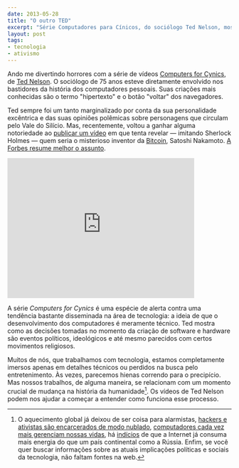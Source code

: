 ```yaml
---
date: 2013-05-28
title: "O outro TED"
excerpt: "Série Computadores para Cínicos, do sociólogo Ted Nelson, mostra porque é importante conhecer os bastidores políticos das últimas criações tecnológicas"
layout: post
tags: 
- tecnologia
- ativismo
---
```


Ando me divertindo horrores com a série de vídeos [Computers for Cynics](https://www.youtube.com/watch?v=KdnGPQaICjk), de [Ted Nelson](https://en.wikipedia.org/wiki/Ted_Nelson). O sociólogo de 75 anos esteve diretamente envolvido nos bastidores da história dos computadores pessoais. Suas criações mais conhecidas são o termo "hipertexto" e o botão "voltar" dos navegadores.

Ted sempre foi um tanto marginalizado por conta da sua personalidade excêntrica e das suas opiniões polêmicas sobre personagens que circulam pelo Vale do Silício. Mas, recentemente, voltou a ganhar alguma notoriedade ao [publicar um vídeo](https://www.youtube.com/watch?v=emDJTGTrEm0) em que tenta revelar — imitando Sherlock Holmes — quem seria o misterioso inventor da [Bitcoin](http://bitcoin.org/en/), Satoshi Nakamoto. [A Forbes resume melhor o assunto](http://www.forbes.com/sites/timworstall/2013/05/19/ted-nelson-says-that-bitcons-satoshi-nakamoto-is-shinichi-mochizuki/).<!--more-->

<iframe width="420" height="315" src="http://www.youtube.com/embed/KdnGPQaICjk" frameborder="0" allowfullscreen></iframe>

A série *Computers for Cynics* é uma espécie de alerta contra uma tendência bastante disseminada na área de tecnologia: a ideia de que o desenvolvimento dos computadores é meramente técnico. Ted mostra como as decisões tomadas no momento da criação de software e hardware são eventos políticos, ideológicos e até mesmo parecidos com certos movimentos religiosos.

Muitos de nós, que trabalhamos com tecnologia, estamos completamente imersos apenas em detalhes técnicos ou perdidos na busca pelo entretenimento. Às vezes, parecemos hienas correndo para o precipício. Mas nossos trabalhos, de alguma maneira, se relacionam com um momento crucial de mudança na história da humanidade[^1]. Os vídeos de Ted Nelson podem nos ajudar a começar a entender como funciona esse processo.

[^1]: O aquecimento global já deixou de ser coisa para alarmistas, [hackers e ativistas são encarcerados de modo nublado](http://www.guardian.co.uk/technology/2013/may/04/security-alert-war-in-cyberspace), [computadores cada vez mais gerenciam nossas vidas](https://github.com/jwise/28c3-doctorow/blob/master/transcript.md), há [indícios](http://planetsave.com/2011/10/27/how-much-energy-does-the-internet-consume/) de que a Internet já consuma mais energia do que um país continental como a Rússia. Enfim, se você quer buscar informações sobre as atuais implicações políticas e sociais da tecnologia, não faltam fontes na web.